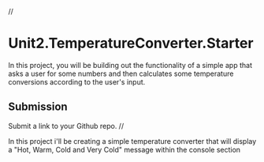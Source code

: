 // 
# Unit2.TemperatureConverter.Starter
In this project, you will be building out the functionality of a simple app that asks a user for some numbers and then calculates some temperature conversions according to the user's input.
## Submission
Submit a link to your Github repo.
//



In this project i'll be creating a simple temperature converter
that will display a "Hot, Warm, Cold and Very Cold" message within the console section